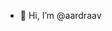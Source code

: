- 👋 Hi, I’m @aardraav

<!---
aardraav/aardraav is a ✨ special ✨ repository because its `README.md` (this file) appears on your GitHub profile.
You can click the Preview link to take a look at your changes.
--->
